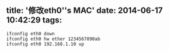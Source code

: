 title: '修改eth0''s MAC'
date: 2014-06-17 10:42:29
tags:
---
```
ifconfig eth0 down
ifconfig eth0 hw ether 1234567890ab
ifconfig eth0 192.168.1.10 up
```
